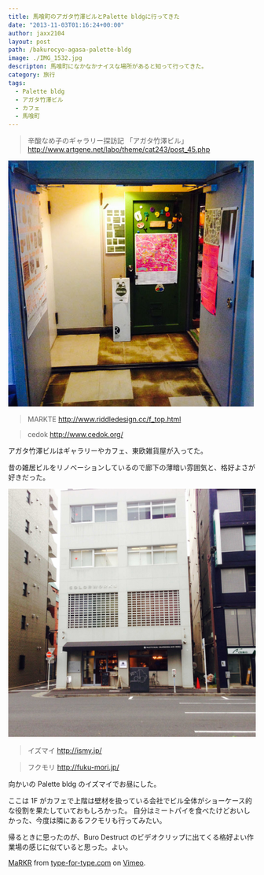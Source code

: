 ```yaml
---
title: 馬喰町のアガタ竹澤ビルとPalette bldgに行ってきた
date: "2013-11-03T01:16:24+00:00"
author: jaxx2104
layout: post
path: /bakurocyo-agasa-palette-bldg
image: ./IMG_1532.jpg
descripton: 馬喰町になかなかナイスな場所があると知って行ってきた。
category: 旅行
tags:
  - Palette bldg
  - アガタ竹澤ビル
  - カフェ
  - 馬喰町
---
```


> 辛酸なめ子のギャラリー探訪記 「アガタ竹澤ビル」
> http://www.artgene.net/labo/theme/cat243/post_45.php

<!--more-->

<img src="./IMG_1534.jpg" />

> MARKTE
> http://www.riddledesign.cc/f_top.html

> cedok
> http://www.cedok.org/

アガタ竹澤ビルはギャラリーやカフェ、東欧雑貨屋が入ってた。

昔の雑居ビルをリノベーションしているので廊下の薄暗い雰囲気と、格好よさが好きだった。

<img src="./IMG_1531.jpg" />

> イズマイ
> http://ismy.jp/

> フクモリ
> http://fuku-mori.jp/

向かいの Palette bldg のイズマイでお昼にした。

ここは 1F がカフェで上階は壁材を扱っている会社でビル全体がショーケース的な役割を果たしていておもしろかった。
自分はミートパイを食べたけどおいしかった、今度は隣にあるフクモリも行ってみたい。

帰るときに思ったのが、Buro Destruct のビデオクリップに出てくる格好よい作業場の感じに似ていると思った。よい。

[MaRKR](http://vimeo.com/38870492) from [type-for-type.com](http://vimeo.com/user10223946) on [Vimeo](https://vimeo.com).

&nbsp;
